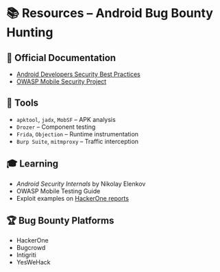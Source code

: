 # 📚 Resources – Android Bug Bounty Hunting

## 📖 Official Documentation
- [Android Developers Security Best Practices](https://developer.android.com/topic/security/best-practices)
- [OWASP Mobile Security Project](https://owasp.org/www-project-mobile-security/)

## 🧩 Tools
- `apktool`, `jadx`, `MobSF` – APK analysis
- `Drozer` – Component testing
- `Frida`, `Objection` – Runtime instrumentation
- `Burp Suite`, `mitmproxy` – Traffic interception

## 🎓 Learning
- *Android Security Internals* by Nikolay Elenkov
- OWASP Mobile Testing Guide
- Exploit examples on [HackerOne reports](https://hackerone.com/reports)

## 🏆 Bug Bounty Platforms
- HackerOne
- Bugcrowd
- Intigriti
- YesWeHack
